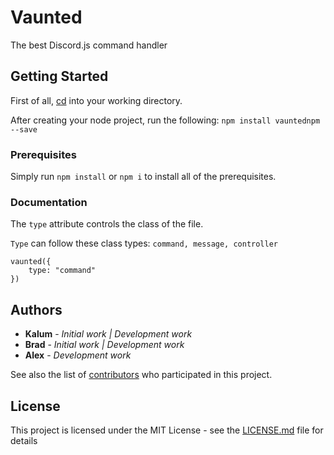 # Vaunted

The best Discord.js command handler

## Getting Started

First of all, [cd](https://www.macworld.com/article/2042378/master-the-command-line-navigating-files-and-folders.html) into your working directory.

After creating your node project, run the following: ```npm install vauntednpm --save```

### Prerequisites

Simply run `npm install` or `npm i` to install all of the prerequisites.

### Documentation

The `type` attribute controls the class of the file.

`Type` can follow these class types: `command, message, controller`

```
vaunted({
    type: "command"
})
```

## Authors

* **Kalum** - *Initial work | Development work*
* **Brad** - *Initial work | Development work*
* **Alex** - *Development work*

See also the list of [contributors](https://github.com/your/project/contributors) who participated in this project.

## License

This project is licensed under the MIT License - see the [LICENSE.md](LICENSE.md) file for details


